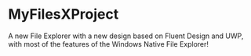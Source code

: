 # MyFilesXProject
A new File Explorer with a new design based on Fluent Design and UWP, with most of the features of the Windows Native File Explorer!
